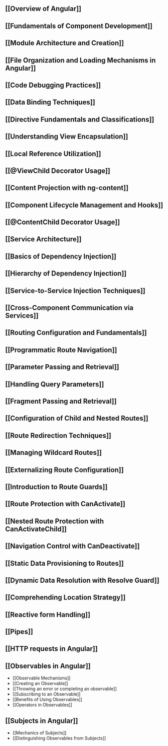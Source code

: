 
## [[Overview of Angular]]

## [[Fundamentals of Component Development]]

## [[Module Architecture and Creation]]

## [[File Organization and Loading Mechanisms in Angular]]

## [[Code Debugging Practices]]

## [[Data Binding Techniques]]

## [[Directive Fundamentals and Classifications]]

## [[Understanding View Encapsulation]]

## [[Local Reference Utilization]]

## [[@ViewChild Decorator Usage]]

## [[Content Projection with ng-content]]

## [[Component Lifecycle Management and Hooks]]

## [[@ContentChild Decorator Usage]]

## [[Service Architecture]]

## [[Basics of Dependency Injection]]

## [[Hierarchy of Dependency Injection]]

## [[Service-to-Service Injection Techniques]]

## [[Cross-Component Communication via Services]]

## [[Routing Configuration and Fundamentals]]

## [[Programmatic Route Navigation]]

## [[Parameter Passing and Retrieval]]

## [[Handling Query Parameters]]

## [[Fragment Passing and Retrieval]]

## [[Configuration of Child and Nested Routes]]

## [[Route Redirection Techniques]]

## [[Managing Wildcard Routes]]

## [[Externalizing Route Configuration]]

## [[Introduction to Route Guards]]

## [[Route Protection with CanActivate]]

## [[Nested Route Protection with CanActivateChild]]

## [[Navigation Control with CanDeactivate]]

## [[Static Data Provisioning to Routes]]

## [[Dynamic Data Resolution with Resolve Guard]]

## [[Comprehending Location Strategy]]

## [[Reactive form Handling]]

## [[Pipes]]

## [[HTTP requests in Angular]]

## [[Observables in Angular]]
- [[Observable Mechanisms]]
- [[Creating an Observable]]
- [[Throwing an error or completing an observable]]
- [[Subscribing to an Observable]]
- [[Benefits of Using Observables]]
- [[Operators in Observables]]

## [[Subjects in Angular]]
- [[Mechanics of Subjects]]
- [[Distinguishing Observables from Subjects]]
